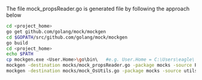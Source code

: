 The file mock_propsReader.go is generated file by following the approach below 
```bash
cd <project_home>
go get github.com/golang/mock/mockgen
cd $GOPATH/src/github.com/golang/mock/mockgen
go build
cd <project_home>
echo $PATH
cp mockgen.exe <User.Home>\go\bin\   #e.g. User.Home = C:\Users\eagle\
mockgen -destination mocks/mock_propsReader.go -package mocks -source PropsReader.go
mockgen -destination mocks/mock_OsUtils.go -package mocks -source utils/OsUtils.go

```




